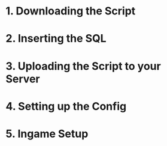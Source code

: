 # 1. Downloading the Script



# 2. Inserting the SQL


# 3. Uploading the Script to your Server


# 4. Setting up the Config


# 5. Ingame Setup

